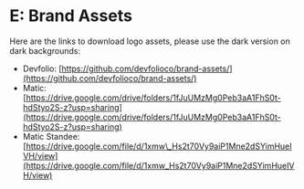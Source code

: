 # E: Brand Assets

Here are the links to download logo assets, please use the dark version on dark backgrounds:

* Devfolio: [https://github.com/devfolioco/brand-assets/](https://github.com/devfolioco/brand-assets/)
* Matic: [https://drive.google.com/drive/folders/1fJuUMzMg0Peb3aA1FhS0t-hdStyo2S-z?usp=sharing](https://drive.google.com/drive/folders/1fJuUMzMg0Peb3aA1FhS0t-hdStyo2S-z?usp=sharing)
* Matic Standee: [https://drive.google.com/file/d/1xmw\_Hs2t70Vy9aiP1Mne2dSYimHueIVH/view](https://drive.google.com/file/d/1xmw_Hs2t70Vy9aiP1Mne2dSYimHueIVH/view)

